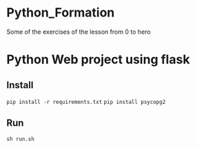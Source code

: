 # Python_Formation
Some of the exercises of the lesson from 0 to hero

# Python Web project using flask

## Install 
```pip install -r requirements.txt```
```pip install psycopg2```

## Run 
```sh run.sh```